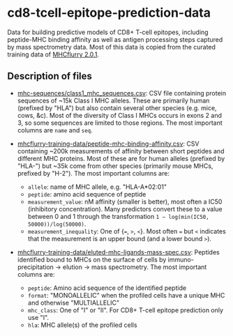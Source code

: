 # cd8-tcell-epitope-prediction-data

Data for building predictive models of CD8+ T-cell epitopes, including peptide-MHC binding affinity as well as antigen processing steps captured by mass spectrometry data. Most of this data is copied from the curated training data of [MHCflurry 2.0.1](https://github.com/openvax/mhcflurry). 

## Description of files

* [mhc-sequences/class1_mhc_sequences.csv](https://github.com/iskandr/cd8-tcell-epitope-prediction-data/raw/master/mhc-sequences/class1_mhc_sequences.csv): CSV file containing protein sequences of ~15k Class I MHC alleles. These are primarily human (prefixed by "HLA") but also contain several other species (e.g. mice, cows, &c). Most of the diversity of Class I MHCs occurs in exons 2 and 3, so some sequences are limited to those regions. The most important columns are `name` and `seq`. 

* [mhcflurry-training-data/peptide-mhc-binding-affinity.csv](https://github.com/iskandr/cd8-tcell-epitope-prediction-data/blob/master/mhcflurry-training-data/peptide-mhc-binding-affinity.csv): CSV containing ~200k measurements of affinity between short peptides and different MHC proteins. Most of these are for human alleles (prefixed by "HLA-") but ~35k come from other species (primarily mouse MHCs, prefixed by "H-2"). The most important columns are:
    * `allele`: name of MHC allele, e.g. "HLA-A\*02:01"
    * `peptide`: amino acid sequence of peptide
    * `measurement_value`: nM affinity (smaller is better), most often a IC50 (inhibitory concentration). Many predictors convert these to a value between 0 and 1 through the transformation  `1 − log(min(IC50, 50000))/log(50000)`.
    * `measurement_inequality`: One of {`=`, `>`, `<`}. Most often `=` but `<` indicates that the measurement is an upper bound (and a lower bound `>`). 

* [mhcflurry-training-data/eluted-mhc-ligands-mass-spec.csv](https://github.com/iskandr/cd8-tcell-epitope-prediction-data/blob/master/mhcflurry-training-data/eluted-mhc-ligands-mass-spec.csv): Peptides identified bound to MHCs on the surface of cells by immuno-precipitation -> elution -> mass spectrometry. The most important columns are:
    * `peptide`: Amino acid sequence of the identified peptide
    * `format`: "MONOALLELIC" when the profiled cells have a unique MHC and otherwise "MULTIALLELIC"
    * `mhc_class`: One of "I" or "II". For CD8+ T-cell epitope prediction only use "I". 
    * `hla`: MHC allele(s) of the profiled cells

